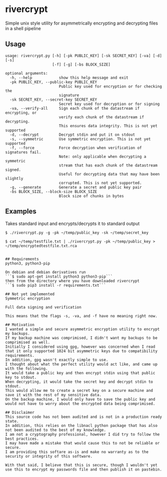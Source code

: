 # rivercrypt
Simple unix style utility for asymmetrically encrypting and decrypting files in a shell pipeline

## Usage
```
usage: rivercrypt.py [-h] [-pk PUBLIC_KEY] [-sk SECRET_KEY] [-va] [-d] [-s]
                     [-f] [-g] [-bs BLOCK_SIZE]

optional arguments:
  -h, --help            show this help message and exit
  -pk PUBLIC_KEY, --public-key PUBLIC_KEY
                        Public key used for encryption or for checking the
                        signature
  -sk SECRET_KEY, --secret-key SECRET_KEY
                        Secret key used for decryption or for signing
  -va, --verify-all     Sign each chunk of the datastream if encrypting, or
                        verify each chunk of the datastream if decrypting.
                        This ensures data integrity. This is not yet supported
  -d, --decrypt         Decrypt stdin and put it on stdout
  -s, --symmetric       Use symmetric encryption. This is not yet supported
  -f, --force           Force decryption when verification of signatures fail.
                        Note: only applicable when decrypting a symmetric
                        stream that has each chunk of the datastream signed.
                        Useful for decrypting data that may have been slightly
                        corrupted. This is not yet supported.
  -g, --generate        Generate a secret and public key pair
  -bs BLOCK_SIZE, --block-size BLOCK_SIZE
                        Block size of chunks in bytes
```
## Examples
Takes standard input and encrypts/decrypts it to standard output

```$ ./rivercrypt.py -g -pk ~/temp/public_key -sk ~/temp/secret_key```

```$ cat ~/temp/testfile.txt | ./rivercrypt.py -pk ~/temp/public_key > ~/temp/encryptedtestfile.txt.rca```

```$ cat ~/temp/encryptedtestfile.rca | ./rivercrypt.py -sk ~/temp/secret_key > ~/temp/decryptedtestfile.txt

## Requirements
python3, python3-pip

On debian and debian derivatives run 
```$ sudo apt-get install python3 python3-pip```
then from the directory where you have downloaded rivercrypt
```$ sudo pip3 install -r requirements.txt```

## Not yet implemented
Symmetric encryption

Full data signing and verification

This means that the flags -s, -va, and -f have no meaning right now.

## Motivation
I wanted a simple and secure asymmetric encryption utility to encrypt my backups.
If my backup machine was comprimised, I didn't want my backups to be comprimised as well.
Initially I considered using gpg, however was concerned when I read that it only supported 1024 bit asymmetric keys due to compatibility requirements.
In addition, gpg wasn't exactly simple to use.
I thought about what the perfect utility would act like, and came up with the following.
It would take a public key and then encrypt stdin using that public key to stdout.
When decrypting, it would take the secret key and decrypt stdin to stdout.
This would allow me to create a secret key on a secure machine and save it with the rest of my sensitive data.
On the backup machine, I would only have to save the public key and would not have to worry about the encrypted data being comprimised.

## Disclaimer
This source code has not been audited and is not in a production ready state.
In addition, this relies on the libnacl python package that has also not been audited to the best of my knowledge.
I am not a cryptography professional, however I did try to follow the best practices.
I may have made a mistake that would cause this to not be reliable or secure.
I am providing this softare as-is and make no warranty as to the security or integrity of this software.

With that said, I believe that this is secure, though I wouldn't yet use this to encrypt my passwords file and then publish it on pastebin.
